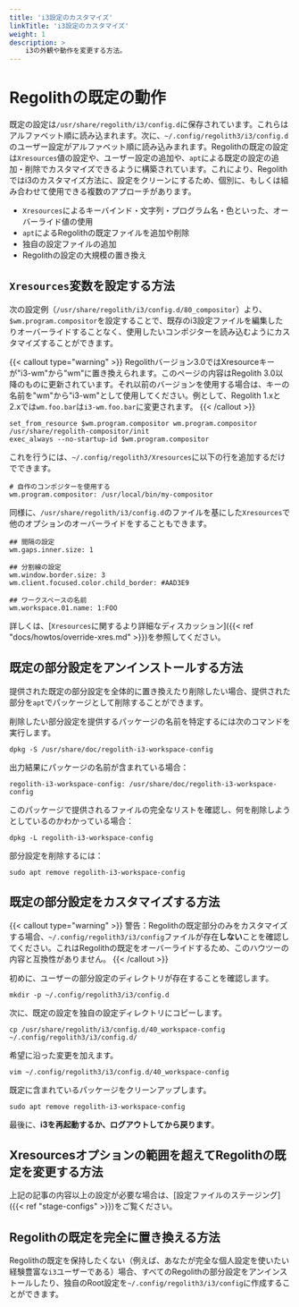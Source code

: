 ```yaml
---
title: 'i3設定のカスタマイズ'
linkTitle: 'i3設定のカスタマイズ'
weight: 1
description: >
    i3の外観や動作を変更する方法。
---
```


# Regolithの既定の動作

既定の設定は`/usr/share/regolith/i3/config.d`に保存されています。これらはアルファベット順に読み込まれます。次に、`~/.config/regolith3/i3/config.d`のユーザー設定がアルファベット順に読み込みまれます。Regolithの既定の設定は`Xresources`値の設定や、ユーザー設定の追加や、`apt`による既定の設定の追加・削除でカスタマイズできるように構築されています。これにより、Regolithではi3のカスタマイズ方法に、設定をクリーンにするため、個別に、もしくは組み合わせて使用できる複数のアプローチがあります。

-   `Xresources`によるキーバインド・文字列・プログラム名・色といった、オーバーライド値の使用
-   `apt`によるRegolithの既定ファイルを追加や削除
-   独自の設定ファイルの追加
-   Regolithの設定の大規模の置き換え

## `Xresources`変数を設定する方法

次の設定例（`/usr/share/regolith/i3/config.d/80_compositor`）より、`$wm.program.compositor`を設定することで、既存のi3設定ファイルを編集したりオーバーライドすることなく、使用したいコンポジターを読み込むようにカスタマイズすることができます。

{{< callout type="warning" >}}
Regolithバージョン3.0ではXresourceキーが"i3-wm"から"wm"に置き換えられます。このページの内容はRegolith 3.0以降のものに更新されています。それ以前のバージョンを使用する場合は、キーの名前を"wm"から"i3-wm"として使用してください。例として、Regolith 1.xと2.xでは`wm.foo.bar`は`i3-wm.foo.bar`に変更されます。
{{< /callout >}}

```
set_from_resource $wm.program.compositor wm.program.compositor /usr/share/regolith-compositor/init
exec_always --no-startup-id $wm.program.compositor
```

これを行うには、`~/.config/regolith3/Xresources`に以下の行を追加するだけでできます。

```
# 自作のコンポジターを使用する
wm.program.compositor: /usr/local/bin/my-compositor
```

同様に、`/usr/share/regolith/i3/config.d`のファイルを基にした`Xresources`で他のオプションのオーバーライドをすることもできます。

```
## 間隔の設定
wm.gaps.inner.size: 1

## 分割線の設定
wm.window.border.size: 3
wm.client.focused.color.child_border: #AAD3E9

## ワークスペースの名前
wm.workspace.01.name: 1:FOO
```

詳しくは、[`Xresources`に関するより詳細なディスカッション]({{< ref "docs/howtos/override-xres.md" >}})を参照してください。

## 既定の部分設定をアンインストールする方法

提供された既定の部分設定を全体的に置き換えたり削除したい場合、提供された部分を`apt`でパッケージとして削除することができます。

削除したい部分設定を提供するパッケージの名前を特定するには次のコマンドを実行します。

```console
dpkg -S /usr/share/doc/regolith-i3-workspace-config
```

出力結果にパッケージの名前が含まれている場合：

```
regolith-i3-workspace-config: /usr/share/doc/regolith-i3-workspace-config
```

このパッケージで提供されるファイルの完全なリストを確認し、何を削除しようとしているのかわかっている場合：

```console
dpkg -L regolith-i3-workspace-config
```

部分設定を削除するには：

```console
sudo apt remove regolith-i3-workspace-config
```

## 既定の部分設定をカスタマイズする方法

{{< callout type="warning" >}}
警告：Regolithの既定部分のみをカスタマイズする場合、`~/.config/regolith3/i3/config`ファイルが存在**しない**ことを確認してください。これはRegolithの既定をオーバーライドするため、このハウツーの内容と互換性がありません。
{{< /callout >}}

初めに、ユーザーの部分設定のディレクトリが存在することを確認します。

```console
mkdir -p ~/.config/regolith3/i3/config.d
```

次に、既定の設定を独自の設定ディレクトリにコピーします。

```console
cp /usr/share/regolith/i3/config.d/40_workspace-config ~/.config/regolith3/i3/config.d/
```

希望に沿った変更を加えます。

```console
vim ~/.config/regolith3/i3/config.d/40_workspace-config
```

既定に含まれているパッケージをクリーンアップします。

```console
sudo apt remove regolith-i3-workspace-config
```

最後に、**i3を再起動するか、ログアウトしてから戻ります**。

## Xresourcesオプションの範囲を超えてRegolithの既定を変更する方法

上記の記事の内容以上の設定が必要な場合は、[設定ファイルのステージング]({{< ref "stage-configs" >}})をご覧ください。

## Regolithの既定を完全に置き換える方法

Regolithの既定を保持したくない（例えば、あなたが完全な個人設定を使いたい経験豊富な`i3`ユーザーである）場合、すべてのRegolithの部分設定をアンインストールしたり、独自のRoot設定を`~/.config/regolith3/i3/config`に作成することができます。
